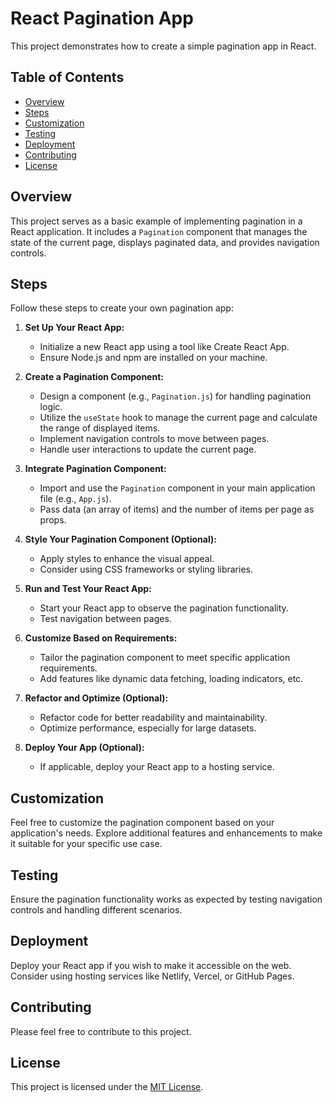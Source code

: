 # React Pagination App

This project demonstrates how to create a simple pagination app in React.

## Table of Contents

- [Overview](#overview)
- [Steps](#steps)
- [Customization](#customization)
- [Testing](#testing)
- [Deployment](#deployment)
- [Contributing](#contributing)
- [License](#license)

## Overview

This project serves as a basic example of implementing pagination in a React application. It includes a `Pagination` component that manages the state of the current page, displays paginated data, and provides navigation controls.

## Steps

Follow these steps to create your own pagination app:

1. **Set Up Your React App:**
   - Initialize a new React app using a tool like Create React App.
   - Ensure Node.js and npm are installed on your machine.

2. **Create a Pagination Component:**
   - Design a component (e.g., `Pagination.js`) for handling pagination logic.
   - Utilize the `useState` hook to manage the current page and calculate the range of displayed items.
   - Implement navigation controls to move between pages.
   - Handle user interactions to update the current page.

3. **Integrate Pagination Component:**
   - Import and use the `Pagination` component in your main application file (e.g., `App.js`).
   - Pass data (an array of items) and the number of items per page as props.

4. **Style Your Pagination Component (Optional):**
   - Apply styles to enhance the visual appeal.
   - Consider using CSS frameworks or styling libraries.

5. **Run and Test Your React App:**
   - Start your React app to observe the pagination functionality.
   - Test navigation between pages.

6. **Customize Based on Requirements:**
   - Tailor the pagination component to meet specific application requirements.
   - Add features like dynamic data fetching, loading indicators, etc.

7. **Refactor and Optimize (Optional):**
   - Refactor code for better readability and maintainability.
   - Optimize performance, especially for large datasets.

8. **Deploy Your App (Optional):**
   - If applicable, deploy your React app to a hosting service.

## Customization

Feel free to customize the pagination component based on your application's needs. Explore additional features and enhancements to make it suitable for your specific use case.

## Testing

Ensure the pagination functionality works as expected by testing navigation controls and handling different scenarios.

## Deployment

Deploy your React app if you wish to make it accessible on the web. Consider using hosting services like Netlify, Vercel, or GitHub Pages.

## Contributing

Please feel free to contribute to this project.

## License

This project is licensed under the [MIT License](LICENSE).
